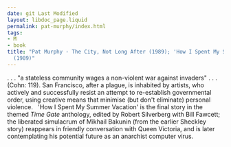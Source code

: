 ```yaml
---
date: git Last Modified
layout: libdoc_page.liquid
permalink: pat-murphy/index.html
tags:
- M
- book
title: "Pat Murphy - The City, Not Long After (1989); 'How I Spent My Summer  Vacation'
  (1989)"
---
```


. . . "a stateless community wages a non-violent war against invaders" . . . (Cohn: 119).  San Francisco, after a plague, is inhabited by artists, who actively and  successfully resist an attempt to re-establish governmental order, using  creative means that minimise (but don't eliminate) personal violence.
 
'How I Spent My Summer Vacation' is the final  story in the themed _Time Gate_ anthology, edited by Robert Silverberg with  Bill Fawcett; the liberated simulacrum of Mikhail Bakunin (from the earlier  Sheckley story) reappears in friendly conversation with Queen Victoria, and is  later contemplating his potential future as an anarchist computer virus.
